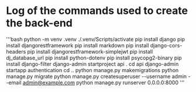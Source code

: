 # Log of the commands used to create the back-end

'''bash
python -m venv .venv
./.venv/Scripts/activate
pip install django
pip install djangorestframework
pip install markdown
pip install django-cors-headers
pip install djangorestframework-simplejwt
pip install dj_database_url
pip install python-dotenv
pip install psycopg2-binary
pip install django-filter
django-admin startproject api .
cd api
django-admin startapp authentication
cd ..
python manage.py makemigrations
python manage.py migrate
python manage.py createsuperuser --username admin --email admin@example.com
python manage.py runserver 0.0.0.0:8000
'''
